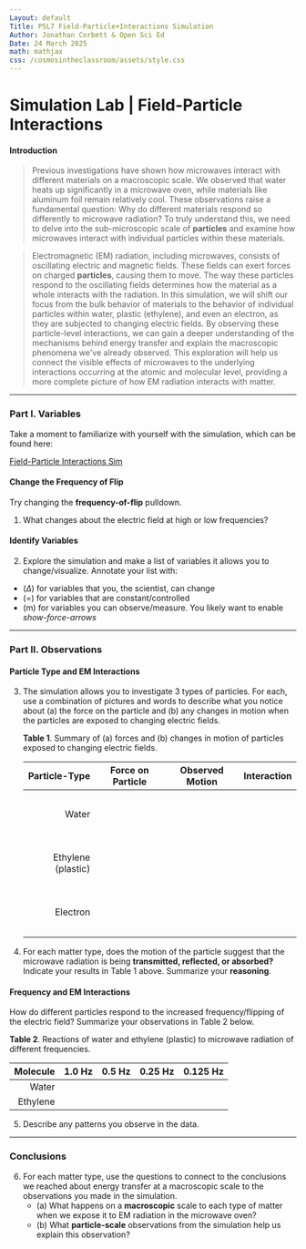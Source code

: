 ```yaml
---
Layout: default
Title: P5L7 Field-Particle+Interactions Simulation
Author: Jonathan Corbett & Open Sci Ed
Date: 24 March 2025
math: mathjax
css: /cosmosintheclassroom/assets/style.css
---
```


# Simulation Lab | Field-Particle Interactions
#### Introduction

>Previous investigations have shown how microwaves interact with different materials on a macroscopic scale. We observed that water heats up significantly in a microwave oven, while materials like aluminum foil remain relatively cool. These observations raise a fundamental question: Why do different materials respond so differently to microwave radiation? To truly understand this, we need to delve into the sub-microscopic scale of **particles** and examine how microwaves interact with individual particles within these materials.

>Electromagnetic (EM) radiation, including microwaves, consists of oscillating electric and magnetic fields. These fields can exert forces on charged **particles**, causing them to move. The way these particles respond to the oscillating fields determines how the material as a whole interacts with the radiation. In this simulation, we will shift our focus from the bulk behavior of materials to the behavior of individual particles within water, plastic (ethylene), and even an electron, as they are subjected to changing electric fields. By observing these particle-level interactions, we can gain a deeper understanding of the mechanisms behind energy transfer and explain the macroscopic phenomena we've already observed. This exploration will help us connect the visible effects of microwaves to the underlying interactions occurring at the atomic and molecular level, providing a more complete picture of how EM radiation interacts with matter.

___

### Part I. Variables
Take a moment to familiarize with yourself with the simulation, which can be found here:

[Field-Particle Interactions Sim](https://openscied-static.s3.us-east-1.amazonaws.com/HTML+Files/Field-Particle%2BInteractions.html)

[Field-Particle Interactions Sim]: (https://openscied-static.s3.us-east-1.amazonaws.com/HTML+Files/Field-Particle%2BInteractions.html)

#### Change the Frequency of Flip
Try changing the **frequency-of-flip** pulldown. 

1. What changes about the electric field at high or low frequencies?

#### Identify Variables
2. Explore the simulation and make a list of variables it allows you to change/visualize. Annotate your list with:
- $(\Delta)$ for variables that you, the scientist, can change
- (=) for variables that are constant/controlled
- (m) for variables you can observe/measure. You likely want to enable *show-force-arrows*

---

### Part II. Observations

#### Particle Type and EM Interactions
3. The simulation allows you to investigate 3 types of particles. For each, use a combination of pictures and words to describe what you notice about (a) the force on the particle and (b) any changes in motion when the particles are exposed to changing electric fields.

   **Table 1**. Summary of (a) forces and (b) changes in motion of particles exposed to changing electric fields.

   |Particle-Type|Force on Particle|Observed Motion|Interaction|
   |-:|:-:|:-:|:-:|
   |Water|<br><br><br><br>| | |
   |Ethylene (plastic)|<br> <br><br><br>| | |
   |Electron|<br><br><br><br>| | |

4. For each matter type, does the motion of the particle suggest that the microwave radiation is being **transmitted, reflected, or absorbed?** Indicate your results in Table 1 above. Summarize your **reasoning**.

#### Frequency and EM Interactions

 How do different particles respond to the increased frequency/flipping of the electric field? Summarize your observations in Table 2 below.
   
   **Table 2**. Reactions of water and ethylene (plastic) to microwave radiation of different frequencies. 
   
   |Molecule|1.0 Hz|0.5 Hz|0.25 Hz| 0.125 Hz|
   |-:|:-:|:-:|:-:|:-:|
   |Water| | | |
   |Ethylene| | | |

5. Describe any patterns you observe in the data.

---

### Conclusions
6. For each matter type, use the questions to connect to the conclusions we reached about energy transfer at a macroscopic scale to the observations you made in the simulation. 
   - (a) What happens on a **macroscopic** scale to each type of matter when we expose it to EM radiation in the microwave oven?
   - (b) What **particle-scale** observations from the simulation help us explain this observation?
